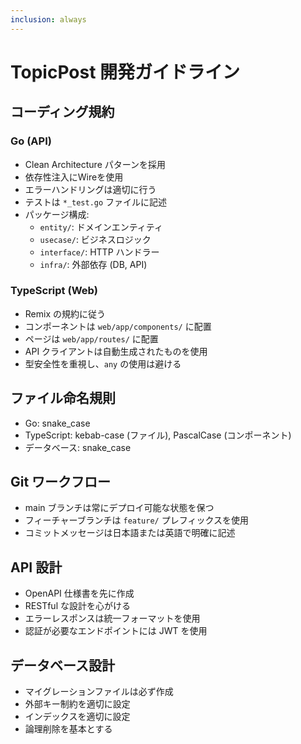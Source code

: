 ```yaml
---
inclusion: always
---
```


# TopicPost 開発ガイドライン

## コーディング規約

### Go (API)
- Clean Architecture パターンを採用
- 依存性注入にWireを使用
- エラーハンドリングは適切に行う
- テストは `*_test.go` ファイルに記述
- パッケージ構成:
  - `entity/`: ドメインエンティティ
  - `usecase/`: ビジネスロジック
  - `interface/`: HTTP ハンドラー
  - `infra/`: 外部依存 (DB, API)

### TypeScript (Web)
- Remix の規約に従う
- コンポーネントは `web/app/components/` に配置
- ページは `web/app/routes/` に配置
- API クライアントは自動生成されたものを使用
- 型安全性を重視し、`any` の使用は避ける

## ファイル命名規則
- Go: snake_case
- TypeScript: kebab-case (ファイル), PascalCase (コンポーネント)
- データベース: snake_case

## Git ワークフロー
- main ブランチは常にデプロイ可能な状態を保つ
- フィーチャーブランチは `feature/` プレフィックスを使用
- コミットメッセージは日本語または英語で明確に記述

## API 設計
- OpenAPI 仕様書を先に作成
- RESTful な設計を心がける
- エラーレスポンスは統一フォーマットを使用
- 認証が必要なエンドポイントには JWT を使用

## データベース設計
- マイグレーションファイルは必ず作成
- 外部キー制約を適切に設定
- インデックスを適切に設定
- 論理削除を基本とする